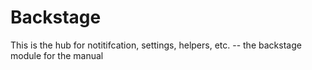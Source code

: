 Backstage
=========

This is the hub for notitifcation, settings, helpers, etc. -- the backstage module for the manual